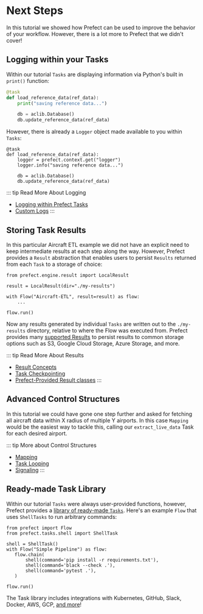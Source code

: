 # Next Steps

In this tutorial we showed how Prefect can be used to improve the behavior of your workflow. However, there is a lot more to Prefect that we didn't cover!

## Logging within your Tasks

Within our tutorial `Tasks` are displaying information via Python's built in `print()` function:

```python
@task
def load_reference_data(ref_data):
    print("saving reference data...")

    db = aclib.Database()
    db.update_reference_data(ref_data)
```

However, there is already a `Logger` object made available to you within `Tasks`:

```python{3,4}
@task
def load_reference_data(ref_data):
    logger = prefect.context.get("logger")
    logger.info("saving reference data...")

    db = aclib.Database()
    db.update_reference_data(ref_data)
```
::: tip Read More About Logging
- [Logging within Prefect Tasks](/core/concepts/logging.html#logging)
- [Custom Logs](/core/advanced_tutorials/custom-logs.html)
:::

## Storing Task Results

In this particular Aircraft ETL example we did not have an explicit need to keep intermediate results at each step along the way. However, Prefect provides a `Result` abstraction that enables users to persist `Results` returned from each `Task` to a storage of choice:

```python{1,3}
from prefect.engine.result import LocalResult

result = LocalResult(dir="./my-results")

with Flow("Aircraft-ETL", result=result) as flow:
    ...

flow.run()
```

Now any results generated by individual `Tasks` are written out to the `./my-results` directory, relative to where the Flow was executed from. Prefect provides many [supported Results](/api/latest/engine/results.html) to persist results to common storage options such as S3, Google Cloud Storage, Azure Storage, and more. 

::: tip Read More About Results
- [Result Concepts](/core/concepts/results.html)
- [Task Checkpointing](/core/concepts/persistence.html#checkpointing)
- [Prefect-Provided Result classes](/api/latest/engine/results.html)
:::

## Advanced Control Structures

In this tutorial we could have gone one step further and asked for fetching all aircraft data within X radius of multiple Y airports. In this case `Mapping` would be the easiest way to tackle this, calling our `extract_live_data` Task for each desired airport. 

::: tip More about Control Structures
- [Mapping](/core/concepts/mapping.html#mapping)
- [Task Looping](/core/examples/task_looping.html#task-looping)
- [Signaling](/core/getting_started/next-steps.html#signals)
:::

## Ready-made Task Library

Within our tutorial `Tasks` were always user-provided functions, however, Prefect provides a [library of ready-made `Tasks`](/core/task_library/). Here's an example `Flow` that uses `ShellTasks` to run arbitrary commands:

```python{2,4,7-9}
from prefect import Flow
from prefect.tasks.shell import ShellTask
 
shell = ShellTask()
with Flow("Simple Pipeline") as flow:
   flow.chain(
       shell(command='pip install -r requirements.txt'),
       shell(command='black --check .'),
       shell(command='pytest .'),
   )
 
flow.run()
```

The Task library includes integrations with Kubernetes, GitHub, Slack, Docker, AWS, GCP, [and more](/core/task_library/)!

